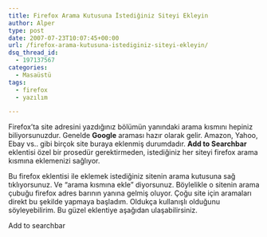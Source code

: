 ```yaml
---
title: Firefox Arama Kutusuna İstediğiniz Siteyi Ekleyin
author: Alper
type: post
date: 2007-07-23T10:07:45+00:00
url: /firefox-arama-kutusuna-istediginiz-siteyi-ekleyin/
dsq_thread_id:
  - 197137567
categories:
  - Masaüstü
tags:
  - firefox
  - yazılım

---
```

Firefox&#8217;ta site adresini yazdığınız bölümün yanındaki arama kısmını hepiniz biliyorsunuzdur. Genelde **Google** araması hazır olarak gelir. Amazon, Yahoo, Ebay vs.. gibi birçok site buraya eklenmiş durumdadır. **Add to Searchbar** eklentisi özel bir prosedür gerektirmeden, istediğiniz her siteyi firefox arama kısmına eklemenizi sağlıyor.

Bu firefox eklentisi ile eklemek istediğiniz sitenin arama kutusuna sağ tıklıyorsunuz. Ve &#8220;arama kısmına ekle&#8221; diyorsunuz. Böylelikle o sitenin arama çubuğu firefox adres barının yanına gelmiş oluyor. Çoğu site için aramaları direkt bu şekilde yapmaya başladım. Oldukça kullanışlı olduğunu söyleyebilirim. Bu güzel eklentiye aşağıdan ulaşabilirsiniz.

Add to searchbar